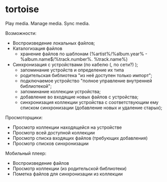 # tortoise
Play media. Manage media. Sync media.

Возможности:
 - Воспроизведение локальных файлов;
 - Каталогизация файлов
	- хранение файлов по шаблонам (%artist%/%album.year% - %album.name$/%track.number%. %track.name%)
 - Синхронизация с устройствами (по кабелю (, по сети?) );
	- запоминание устройств и определение их типа
	 - родительская библиотека "из неё доступен только импорт";
	 - подключаемое устройство "полное управление внутренней библиотекой";
	- запоминание коллекции устройства;
	- добавление во входящие новых файлов с устройства;
	- синхронизация коллекции устройства с соответствующим ему списком синхронизации (добавление новых и удаление старых);
   
Просмоторщики:
 - Просмотр коллекции находящейся на устройстве
 - Просмотр всей доступной коллекции
 - Просмотр списка входящих файлов (требующих добавления)
 - Просмотр списков синхронизации

Мобильный плеер:
 - Воспроизведение файлов
 - Просмотр коллекции (из родительской библиотеки)
 - Пометка файлов для синхронизации из коллекции
